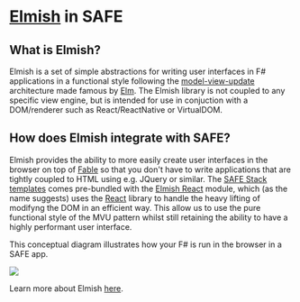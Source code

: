 # [Elmish](https://elmish.github.io/elmish/) in SAFE

## What is Elmish?

Elmish is a set of simple abstractions for writing user interfaces in F# applications in a functional style following the [model-view-update](https://www.elm-tutorial.org/en/02-elm-arch/cover.html) architecture made famous by [Elm](http://elm-lang.org/). The Elmish library is not coupled to any specific view engine, but is intended for use in conjuction with a DOM/renderer such as React/ReactNative or VirtualDOM.

## How does Elmish integrate with SAFE?
Elmish provides the ability to more easily create user interfaces in the browser on top of [Fable](safe-fable.md) so that you don't have to write applications that are tightly coupled to HTML using e.g. JQuery or similar. The [SAFE Stack templates](safe-template.md) comes pre-bundled with the [Elmish React](https://elmish.github.io/react/) module, which (as the name suggests) uses the [React](https://reactjs.org/) library to handle the heavy lifting of modifyng the DOM in an efficient way. This allow us to use the pure functional style of the MVU pattern whilst still retaining the ability to have a highly performant user interface.

This conceptual diagram illustrates how your F# is run in the browser in a SAFE app.

![](img/elmish-1.png)

Learn more about Elmish [here](https://elmish.github.io/elmish/).
